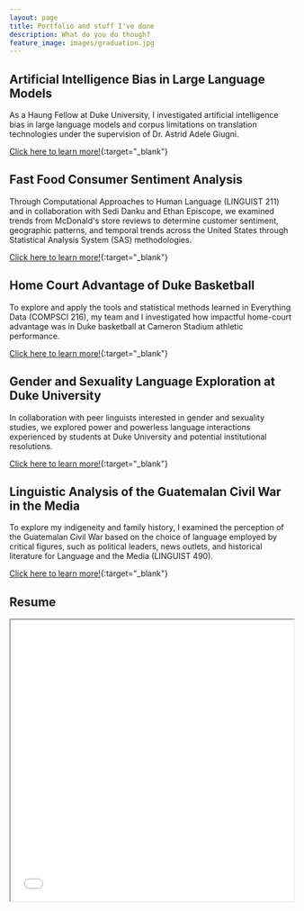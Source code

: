 ```yaml
---
layout: page
title: Portfolio and stuff I've done
description: What do you do though?
feature_image: images/graduation.jpg
---
```


## Artificial Intelligence Bias in Large Language Models

As a Haung Fellow at Duke University, I investigated artificial intelligence bias in large language models and corpus limitations on translation technologies under the supervision of Dr. Astrid Adele Giugni.

[Click here to learn more!](https://drive.google.com/file/d/1SDBlkrIhohgH2ri4ZM_YxBSWK0YMoHv3/view?usp=sharing){:target="_blank"}

## Fast Food Consumer Sentiment Analysis

Through Computational Approaches to Human Language (LINGUIST 211) and in collaboration with Sedi Danku and Ethan Episcope, we examined trends from McDonald's store reviews to determine customer sentiment, geographic patterns, and temporal trends across the United States through Statistical Analysis System (SAS) methodologies.

[Click here to learn more!](https://docs.google.com/document/d/1XdUttVMw8MIZL_RaiSQMf-BA_N-1BMNdJf3YbQlvHUA/edit?usp=sharing){:target="_blank"}

## Home Court Advantage of Duke Basketball

To explore and apply the tools and statistical methods learned in Everything Data (COMPSCI 216), my team and I investigated how impactful home-court advantage was in Duke basketball at Cameron Stadium athletic performance. 

[Click here to learn more!](https://docs.google.com/document/d/1lC8CZvU1SD4AOg8bXJNQB45XTCxo2sqqgZ9XXy78KwY/edit?usp=sharing){:target="_blank"}


## Gender and Sexuality Language Exploration at Duke University

In collaboration with peer linguists interested in gender and sexuality studies, we explored power and powerless language interactions experienced by students at Duke University and potential institutional resolutions.

[Click here to learn more!](https://docs.google.com/presentation/d/1TTOw_tIBdRyAa2iSPk6FxqAePOTAjvOKvyCLr7vthlI/edit#slide=id.p){:target="_blank"}

## Linguistic Analysis of the Guatemalan Civil War in the Media

To explore my indigeneity and family history, I examined the perception of the Guatemalan Civil War based on the choice of language employed by critical figures, such as political leaders, news outlets, and historical literature for Language and the Media (LINGUIST 490). 

[Click here to learn more!](https://docs.google.com/presentation/d/1bwcdXMqVZC4Mh1mNzDr65hV-6MF-kWaAAQQrT_w5EVo/edit#slide=id.gfa67cfe217_0_0){:target="_blank"}

## Resume

<iframe width="100%" height="500" src="docs/resume.pdf">